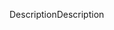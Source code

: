<span data-ttu-id="339c4-101">Description</span><span class="sxs-lookup"><span data-stu-id="339c4-101">Description</span></span>
